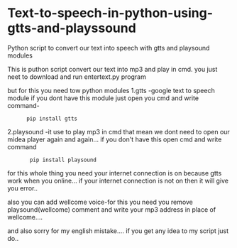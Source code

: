 # Text-to-speech-in-python-using-gtts-and-playssound
Python script to convert our text into speech with gtts and playsound modules

This is puthon script convert our text into mp3 and play in cmd.
you just neet to download and run entertext.py program

but for this you need tow python modules 
1.gtts  -google text to speech module
          if you dont have this module just open you cmd and write command-  
    
          pip install gtts
          
2.playsound -it use to play mp3 in cmd that mean we dont need to open our midea player again and again...
    if you don't have this open cmd and write command
    
    
           pip install playsound
    
    
for this whole thing you need your internet connection is on
    because gtts work when you online...
    if your internet connection is not on then it will give you error..
    
also you can add wellcome voice-for this you need you remove playsound(wellcome) comment and write your mp3 address in place of wellcome....
    
 and also sorry for my english mistake....
 if you get any idea to my script just do..
    
